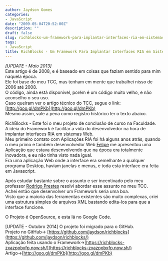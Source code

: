 ```yaml
---
author: Jaydson Gomes
categories:
- JavaScript
date: "2009-05-04T20:52:00Z"
description: ""
draft: false
slug: richblocks-um-framework-para-implantar-interfaces-ria-em-sistemas-web
tags:
- JavaScript
title: RichBlocks - Um Framework Para Implantar Interfaces RIA em Sistemas Web
---
```



_[UPDATE - Maio 2013]_  
Este artigo é de 2008, e é baseado em coisas que faziam sentido para mim naquela época.  
Ele foi base do meu TCC, mas tenham em mente que trabalhei nisso de 2006 até 2008.  
O código, ainda está disponível, porém é um código muito velho, e não aconselho o seu uso.  
Caso queiram ver o artigo técnico do TCC, segue o link:  
[http://goo.gl/dmPKb](http://goo.gl/dmPKb)  
Mesmo assim, vale a pena como registro histórico ler o texto abaixo.   

RichBlocks - Este foi o meu projeto de conclusão de curso na Faculdade.  
A ideia do Framework é facilitar a vida do desenvolvedor na hora de implantar interfaces [RIA](http://jaydson.blogspot.com/2008/11/ria-aplicaes-ricas-para-internet.html) em sistemas Web.  
Meu primeiro contato com Aplicações RIA foi há alguns anos atrás, quando o meu primo e também desenvolvedor Web [Felipe](http://felipenmoura.org) me apresentou uma Aplicação que estava desenvolvendo que na época era totalmente inovadora, e eu não tinha visto nada igual.  
Era uma aplicação Web onde a interface era semelhante a qualquer programa Desktop, haviam janelas e menus, e toda esta interface era feita em Javascript.  

Após estudar bastante sobre o assunto e ser incentivado pelo meu professor [Rodrigo Prestes](http://prestesmachado.com.br/blog/) resolvi abordar esse assunto no meu TCC.  
Achei então que desenvolver um Framework seria uma boa.  
Visto que a maioria das ferramentas existentes são muito complexas, criei uma estrutura simples de arquivos XML bastando edita-los para que a interface funcione.  	

O Projeto é OpenSource, e esta lá no Google Code.  

[UPDATE - Outubro 2014]
O projeto foi migrado para o GitHub.    
Projeto no GitHub-> [https://github.com/jaydson/richblocks](https://github.com/jaydson/richblocks/)  
Aplicação feita usando o Framework->[https://richblocks-zxazpobxfp.now.sh/](https://richblocks-zxazpobxfp.now.sh/)  
Artigo->[http://goo.gl/dmPKb](http://goo.gl/dmPKb)